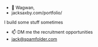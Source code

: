 - 👋 Wagwan, 
- jacksaxby.com/portfolio/

I build some stuff sometimes

- 📫 DM me the recruitment opportunities
- jack@spamfolder.com

<!---
mrsaxby/mrsaxby is a ✨ special ✨ repository because its `README.md` (this file) appears on your GitHub profile.
You can click the Preview link to take a look at your changes.
--->
